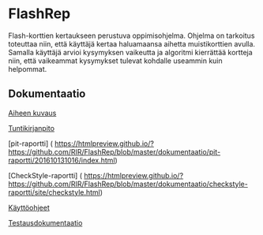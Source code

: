 # FlashRep

Flash-korttien kertaukseen perustuva oppimisohjelma. Ohjelma on tarkoitus toteuttaa niin, että käyttäjä kertaa haluamaansa aihetta muistikorttien avulla. Samalla käyttäjä arvioi kysymyksen vaikeutta ja algoritmi kierrättää kortteja niin, että vaikeammat kysymykset tulevat kohdalle useammin kuin helpommat.
 
## Dokumentaatio

[Aiheen kuvaus](dokumentaatio/aiheenKuvausJaRakenne.md)

[Tuntikirjanpito](dokumentaatio/tuntikirjanpito.md)

[pit-raportti] ( https://htmlpreview.github.io/?https://github.com/RIR/FlashRep/blob/master/dokumentaatio/pit-raportti/201610131016/index.html)

[CheckStyle-raportti] ( https://htmlpreview.github.io/?https://github.com/RIR/FlashRep/blob/master/dokumentaatio/checkstyle-raportti/site/checkstyle.html)

[Käyttöohjeet](dokumentaatio/kayttoohjeet.md)

[Testausdokumentaatio](dokumentaatio/testausdokumentti.md)








